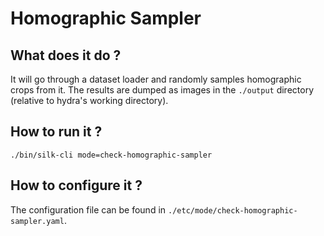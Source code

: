 # Homographic Sampler

## What does it do ?

It will go through a dataset loader and randomly samples homographic crops from it. The results are dumped as images in the `./output` directory (relative to hydra's working directory).

## How to run it ?

`./bin/silk-cli mode=check-homographic-sampler`

## How to configure it ?

The configuration file can be found in `./etc/mode/check-homographic-sampler.yaml`.
